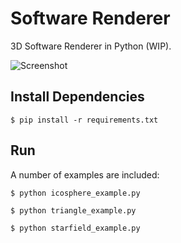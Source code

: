 # Software Renderer

3D Software Renderer in Python (WIP).

![Screenshot](http://screenclippr.com/vqP0p#.png)

## Install Dependencies

```
$ pip install -r requirements.txt
```
## Run

A number of examples are included:

```
$ python icosphere_example.py
```
```
$ python triangle_example.py
```
```
$ python starfield_example.py
```
